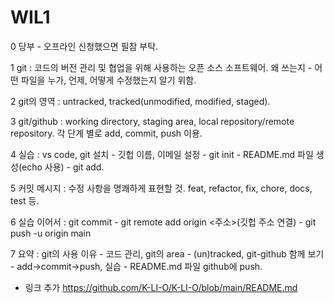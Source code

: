 # WIL1

0 당부 - 오프라인 신청했으면 필참 부탁.

1 git : 코드의 버전 관리 및 협업을 위해 사용하는 오픈 소스 소프트웨어. 왜 쓰는지 - 어떤 파일을 누가, 언제, 어떻게 수정했는지 알기 위함.

2 git의 영역 : untracked, tracked(unmodified, modified, staged). 

3 git/github : working directory, staging area, local repository/remote repository. 각 단계 별로 add, commit, push 이용.

4 실습 : vs code, git 설치 - 깃헙 이름, 이메일 설정 - git init - README.md 파일 생성(echo 사용) - git add.

5 커밋 메시지 : 수정 사항을 명쾌하게 표현할 것. feat, refactor, fix, chore, docs, test 등. 

6 실습 이어서 : git commit - git remote add origin <주소>(깃헙 주소 연결) - git push -u origin main 

7 요약 : git의 사용 이유 - 코드 관리, git의 area - (un)tracked, git-github 함께 보기 - add->commit->push, 실습 - README.md 파일 github에 push.

+ 링크 추가
https://github.com/K-LI-O/K-LI-O/blob/main/README.md
